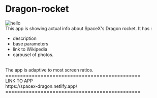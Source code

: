 # Dragon-rocket
![hello](https://user-images.githubusercontent.com/83725472/193558299-6025b42c-4ddd-415d-afbb-57344b24166c.gif)
 <br>
This app is showing actual info about SpaceX's Dragon rocket. 
It has :
  - description
  - base parameters
  - link to Wikipedia
  - carousel of photos.
  <br>
The app is adaptive to most screen ratios.
<br>
==============================================
<br>
LINK TO APP<br>
https://spacex-dragon.netlify.app/
<br>
==============================================
